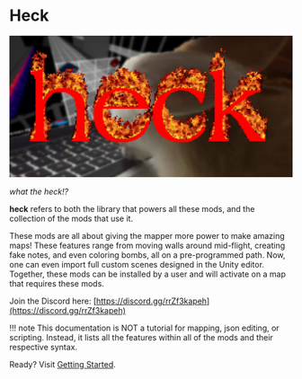# Heck

![heck logo](assets/firebunni.png)

*what the heck!?*

**heck** refers to both the library that powers all these mods, and the collection of the mods that use it.

These mods are all about giving the mapper more power to make amazing maps! These features range from moving walls around mid-flight, creating fake notes, and even coloring bombs, all on a pre-programmed path. Now, one can even import full custom scenes designed in the Unity editor. Together, these mods can be installed by a user and will activate on a map that requires these mods.

Join the Discord here: [https://discord.gg/rrZf3kapeh](https://discord.gg/rrZf3kapeh)

!!! note
    This documentation is NOT a tutorial for mapping, json editing, or scripting. Instead, it lists all the features within all of the mods and their respective syntax.

Ready? Visit [Getting Started](getting-started.md).
